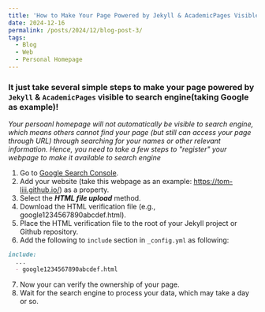 ```yaml
---
title: 'How to Make Your Page Powered by Jekyll & AcademicPages Visible to Search Engine'
date: 2024-12-16
permalink: /posts/2024/12/blog-post-3/
tags:
  - Blog
  - Web
  - Personal Homepage
---
```

### It just take several simple steps to make your page powered by `Jekyll` & `AcademicPages` visible to search engine(taking Google as example)!
*Your persoanl homepage will not automatically be visible to search engine, which means others cannot find your page (but still can access your page through URL) through searching for your names or other relevant information. Hence, you need to take a few steps to "register" your webpage to make it available to search engine*
1. Go to [Google Search Console](https://search.google.com/search-console).
2. Add your website (take this webpage as an example: https://tom-liii.github.io/) as a property.
3. Select the ***HTML file upload*** method.
4. Download the HTML verification file (e.g., google1234567890abcdef.html).
5. Place the HTML verification file to the root of your Jekyll project or Github repository.
6. Add the following to `include` section in `_config.yml` as following:
```markdown
include:
  ...
  - google1234567890abcdef.html
```
7. Now your can verify the ownership of your page. 
8. Wait for the search engine to process your data, which may take a day or so. 